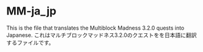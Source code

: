 # MM-ja_jp

<EN>
This is the file that translates the Multiblock Madness 3.2.0 quests into Japanese.

<JP>
これはマルチブロックマッドネス3.2.0のクエストをを日本語に翻訳するファイルです。

